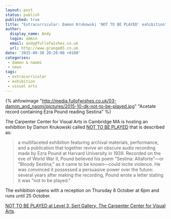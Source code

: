```yaml
---
layout: post
status: publish
published: true
title: "Extracurricular: Damon Krukowski 'NOT TO BE PLAYED' exhibition"
author:
  display_name: Andy
  login: admin
  email: andy@fullofwishes.co.uk
  url: http://www.grange85.co.uk
date: '2015-09-30 20:20:00 +0100'
categories:
 - damon & naomi
 - news
tags:
 - extracurricular
 - exhibition
 - visual arts
---
```

{% ahfowimage "http://media.fullofwishes.co.uk/03-damon_and_naomi/pictures/2015-10-dk-not-to-be-played.jpg" "Acetate record containing Ezra Pound reading Sestina" %}

<p class="lead">The Carpenter Center for Visual Arts in Cambridge MA is hosting an exhibition by Damon Krukowski called <a href="http://ccva.fas.harvard.edu/damon-krukowski-not-be-played">NOT TO BE PLAYED</a> that is described as:</p>

<blockquote>
a multifaceted exhibition featuring archival materials, performance, and a publication that together revive an obscure audio recording made by Ezra Pound at Harvard University in 1939. Recorded on the eve of World War II, Pound believed his poem "Sestina: Altaforte"—or "Bloody Sestina," as it came to be known—could incite violence. He was convinced it possessed a persuasive power over the future: several years after making the recording, Pound wrote a letter stating it was "not to be played."
</blockquote>

The exhibition opens with a reception on Thursday 8 October at 6pm and runs until 25 October.

<a href="http://ccva.fas.harvard.edu/damon-krukowski-not-be-played">NOT TO BE PLAYED at Level 3, Sert Gallery, The Carpenter Center for Visual Arts</a>.